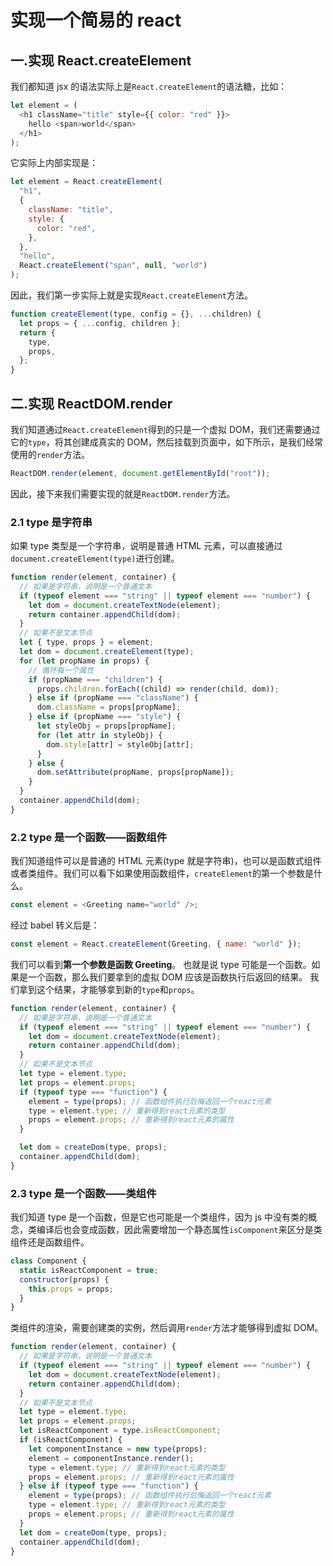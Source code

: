# 实现一个简易的 react

## 一.实现 React.createElement

我们都知道 jsx 的语法实际上是`React.createElement`的语法糖，比如：

```js
let element = (
  <h1 className="title" style={{ color: "red" }}>
    hello <span>world</span>
  </h1>
);
```

它实际上内部实现是：

```js
let element = React.createElement(
  "h1",
  {
    className: "title",
    style: {
      color: "red",
    },
  },
  "hello",
  React.createElement("span", null, "world")
);
```

因此，我们第一步实际上就是实现`React.createElement`方法。

```js
function createElement(type, config = {}, ...children) {
  let props = { ...config, children };
  return {
    type,
    props,
  };
}
```

## 二.实现 ReactDOM.render

我们知道通过`React.createElement`得到的只是一个虚拟 DOM，我们还需要通过它的`type`，将其创建成真实的 DOM，然后挂载到页面中，如下所示，是我们经常使用的`render`方法。

```js
ReactDOM.render(element, document.getElementById("root"));
```

因此，接下来我们需要实现的就是`ReactDOM.render`方法。

### 2.1 type 是字符串

如果 type 类型是一个字符串，说明是普通 HTML 元素，可以直接通过`document.createElement(type)`进行创建。

```js
function render(element, container) {
  // 如果是字符串，说明是一个普通文本
  if (typeof element === "string" || typeof element === "number") {
    let dom = document.createTextNode(element);
    return container.appendChild(dom);
  }
  // 如果不是文本节点
  let { type, props } = element;
  let dom = document.createElement(type);
  for (let propName in props) {
    // 循环每一个属性
    if (propName === "children") {
      props.children.forEach((child) => render(child, dom));
    } else if (propName === "className") {
      dom.className = props[propName];
    } else if (propName === "style") {
      let styleObj = props[propName];
      for (let attr in styleObj) {
        dom.style[attr] = styleObj[attr];
      }
    } else {
      dom.setAttribute(propName, props[propName]);
    }
  }
  container.appendChild(dom);
}
```

### 2.2 type 是一个函数——函数组件

我们知道组件可以是普通的 HTML 元素(type 就是字符串)，也可以是函数式组件或者类组件。我们可以看下如果使用函数组件，`createElement`的第一个参数是什么。

```js
const element = <Greeting name="world" />;
```

经过 babel 转义后是：

```js
const element = React.createElement(Greeting, { name: "world" });
```

我们可以看到**第一个参数是函数 Greeting**。
也就是说 type 可能是一个函数。如果是一个函数，那么我们要拿到的虚拟 DOM 应该是函数执行后返回的结果。
我们拿到这个结果，才能够拿到新的`type`和`props`。

```js
function render(element, container) {
  // 如果是字符串，说明是一个普通文本
  if (typeof element === "string" || typeof element === "number") {
    let dom = document.createTextNode(element);
    return container.appendChild(dom);
  }
  // 如果不是文本节点
  let type = element.type;
  let props = element.props;
  if (typeof type === "function") {
    element = type(props); // 函数组件执行后悔返回一个react元素
    type = element.type; // 重新得到react元素的类型
    props = element.props; // 重新得到react元素的属性
  }

  let dom = createDom(type, props);
  container.appendChild(dom);
}
```

### 2.3 type 是一个函数——类组件

我们知道 type 是一个函数，但是它也可能是一个类组件，因为 js 中没有类的概念，类编译后也会变成函数，因此需要增加一个静态属性`isComponent`来区分是类组件还是函数组件。

```js
class Component {
  static isReactComponent = true;
  constructor(props) {
    this.props = props;
  }
}
```

类组件的渲染，需要创建类的实例，然后调用`render`方法才能够得到虚拟 DOM。

```js
function render(element, container) {
  // 如果是字符串，说明是一个普通文本
  if (typeof element === "string" || typeof element === "number") {
    let dom = document.createTextNode(element);
    return container.appendChild(dom);
  }
  // 如果不是文本节点
  let type = element.type;
  let props = element.props;
  let isReactComponent = type.isReactComponent;
  if (isReactComponent) {
    let componentInstance = new type(props);
    element = componentInstance.render();
    type = element.type; // 重新得到react元素的类型
    props = element.props; // 重新得到react元素的属性
  } else if (typeof type === "function") {
    element = type(props); // 函数组件执行后悔返回一个react元素
    type = element.type; // 重新得到react元素的类型
    props = element.props; // 重新得到react元素的属性
  }
  let dom = createDom(type, props);
  container.appendChild(dom);
}
```
